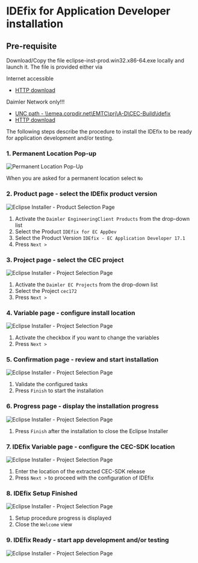 # IDEfix for Application Developer installation

## Pre-requisite

Download/Copy the file eclipse-inst-prod.win32.x86-64.exe locally and launch it.
The file is provided either via

Internet accessible
- [HTTP download](http://klib.io/idefix/20180322-1424/daimler.ec/eclipse-inst-prod.win32.x86-64.exe)

Daimler Network only!!!
- [UNC path - \\\\emea.corpdir.net\EMTC\prj\A-D\CEC-Build\idefix ](file://///emea.corpdir.net/EMTC/prj/A-D/CEC-Build/idefix)
- [HTTP download](https://jazz01.rd.corpintra.net/web/idefix/eclipse-inst-prod.win32.x86-64.exe)

The following steps describe the procedure to install the IDEfix to be ready for application development and/or testing.

### 1. Permanent Location Pop-up

![Permanent Location Pop-Up](img/01_PermanentLocation.png)

When you are asked for a permanent location select `No`

### 2. Product page - select the IDEfix product version

![Eclipse Installer - Product Selection Page](img/02_ProductSelectionPage.png)

1. Activate the `Daimler EngineeringClient Products` from the drop-down list
2. Select the Product `IDEfix for EC AppDev`
3. Select the Product Version `IDEfix - EC Application Developer 17.1`
4. Press `Next >`

### 3. Project page - select the CEC project

![Eclipse Installer - Project Selection Page](img/03_ProjectSelectionPage.png)

1. Activate the `Daimler EC Projects` from the drop-down list
2. Select the Project `cec172`
3. Press `Next >`

### 4. Variable page - configure install location

![Eclipse Installer - Project Selection Page](img/04_VariableConfigurationPage.png)

1. Activate the checkbox if you want to change the variables
2. Press `Next >`

### 5. Confirmation page - review and start installation

![Eclipse Installer - Project Selection Page](img/05_ConfirmationPage.png)

1. Validate the configured tasks
2. Press `Finish` to start the installation

### 6. Progress page - display the installation progress

![Eclipse Installer - Project Selection Page](img/06_ProgressPage.png)

1. Press `Finish` after the installation to close the Eclipse Installer

### 7. IDEfix Variable page - configure the CEC-SDK location

![Eclipse Installer - Project Selection Page](img/07_IDE_VariablePage.png)

1. Enter the location of the extracted CEC-SDK release
2. Press `Next >` to proceed with the configuration of IDEfix

### 8. IDEfix Setup Finished

![Eclipse Installer - Project Selection Page](img/08_IDE_SetupFinished.png)

1. Setup procedure progress is displayed 
2. Close the `Welcome` view

### 9. IDEfix Ready - start app development and/or testing

![Eclipse Installer - Project Selection Page](img/09_IDE_Ready.png)
